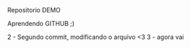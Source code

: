 Repositorio DEMO

Aprendendo GITHUB ;)

2 - Segundo commit, modificando o arquivo <3
3 - agora vai 

